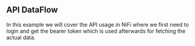 ## API DataFlow
In this example we will cover the API usage in NiFi where we first need to login and get the bearer token which is used afterwards for fetching the actual data.

